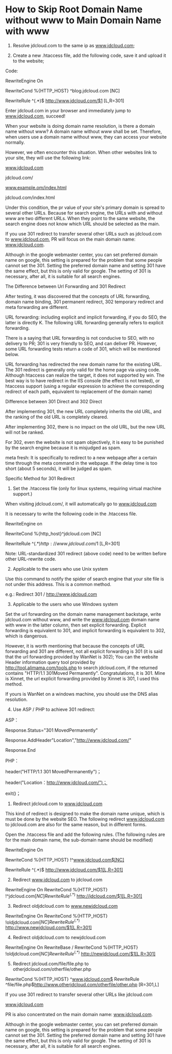# How to Skip Root Domain Name without www to Main Domain Name with www

1. Resolve jdcloud.com to the same ip as www.jdcloud.com;

2. Create a new .htaccess file, add the following code, save it and upload it to the website;

Code:

RewriteEngine On

RewriteCond %{HTTP_HOST} ^blog.jdcloud.com [NC]

RewriteRule ^(.*)$ http://www.jdcloud.com/$1 [L,R=301]

Enter jdcloud.com in your browser and immediately jump to www.jdcloud.com, succeed!

When your website is doing domain name resolution, is there a domain name without www? A domain name without www shall be set. Therefore, when users use a domain name without www, they can access your website normally.

However, we often encounter this situation. When other websites link to your site, they will use the following link:

www.jdcloud.com

jdcloud.com/

www.example.om/index.html

jdcloud.com/index.html

Under this condition, the pr value of your site's primary domain is spread to several other URLs. Because for search engine, the URLs with and without www are two different URLs. When they point to the same website, the search engine does not know which URL should be selected as the main.

If you use 301 redirect to transfer several other URLs such as jdcloud.com to www.jdcloud.com, PR will focus on the main domain name: www.jdcloud.com.

Although in the google webmaster center, you can set preferred domain name on google, this setting is prepared for the problem that some people cannot set the 301. Setting the preferred domain name and setting 301 have the same effect, but this is only valid for google. The setting of 301 is necessary, after all, it is suitable for all search engines.

The Difference between Url Forwarding and 301 Redirect

After testing, it was discovered that the concepts of URL forwarding, domain name binding, 301 permanent redirect, 302 temporary redirect and meta forwarding are different.

URL forwarding: including explicit and implicit forwarding, if you do SEO, the latter is directly K. The following URL forwarding generally refers to explicit forwarding.

There is a saying that URL forwarding is not conducive to SEO, with no delivery to PR; 301 is very friendly to SEO, and can deliver PR. However, some URL forwarding tests return a code of 301, which will be mentioned below.

URL forwarding has redirected the new domain name for the existing URL. The 301 redirect is generally only valid for the home page via using code. Although htaccess can realize the target, it does not supported by win. The best way is to have redirect in the IIS console (the effect is not tested), or htaccess support (using a regular expression to achieve the corresponding redirect of each path, equivalent to replacement of the domain name)

Difference between 301 Direct and 302 Direct

After implementing 301, the new URL completely inherits the old URL, and the ranking of the old URL is completely cleared.

After implementing 302, there is no impact on the old URL, but the new URL will not be ranked.

For 302, even the website is not spam objectively, it is easy to be punished by the search engine because it is misjudged as spam.

meta fresh: It is specifically to redirect to a new webpage after a certain time through the meta command in the webpage. If the delay time is too short (about 5 seconds), it will be judged as spam.

Specific Method for 301 Redirect

1. Set the .htaccess file (only for linux systems, requiring virtual machine support.)

When visiting jdcloud.com/, it will automatically go to www.jdcloud.com

It is necessary to write the following code in the .htaccess file.

RewriteEngine on

RewriteCond %{http_host}^jdcloud.com [NC]

RewriteRule ^(.*)$http://www.jdcloud.com/$1 [L,R=301]

Note: URL-standardized 301 redirect (above code) need to be written before other URL-rewrite code.

2. Applicable to the users who use Unix system

Use this command to notify the spider of search engine that your site file is not under this address. This is  a common method.

e.g.: Redirect 301 / http://www.jdcloud.com

3. Applicable to the users who use Windows system

Set the url forwarding on the domain name management backstage, write jdcloud.com without www, and write the www.jdcloud.com domain name with www in the latter column, then set explicit forwarding. Explicit forwarding is equivalent to 301, and implicit forwarding is equivalent to 302, which is dangerous.

However, it is worth mentioning that because the concepts of URL forwarding and 301 are different, not all explicit forwarding is 301 (it is said that the url forwarding provided by WanNet is 302); You can the website Header information query tool provided by http://tool.alimama.com/tools.php to search jdcloud.com, if the returned contains "HTTP/1.1 301Moved Permanently". Congratulations, it is 301. Mine is Xinnet, the url explicit forwarding provided by Xinnet is 301, I used this method.

If yours is WanNet on a windows machine, you should use the DNS alias resolution.

4. Use ASP / PHP to achieve 301 redirect:

ASP：

Response.Status="301 MovedPermanently"

Response.AddHeader"Location","http://www.jdcloud.com/"

Response.End

PHP：

header("HTTP/1.1 301 MovedPermanently")；

header("Location：http://www.jdcloud.com/")；

exit()；

1. Redirect jdcloud.com to www.jdcloud.com

This kind of redirect is designed to make the domain name unique, which is must be done by the website SEO. The following redirect www.jdcloud.com to jdcloud.com are also for the same reason, but in different forms.

Open the .htaccess file and add the following rules. (The following rules are for the main domain name, the sub-domain name should be modified)

RewriteEngine On

RewriteCond %{HTTP_HOST} !^www.jdcloud.com$[NC]

RewriteRule ^(.*)$ http://www.jdcloud.com/$1[L,R=301]

2. Redirect www.jdcloud.com to jdcloud.com

RewriteEngine On RewriteCond %{HTTP_HOST} !^jdcloud.com$[NC] RewriteRule ^(.*)$ http://jdcloud.com/$1[L,R=301]

3. Redirect oldjdcloud.com to www.newjdcloud.com

RewriteEngine On RewriteCond %{HTTP_HOST} !oldjdcloud.com$[NC] RewriteRule ^(.*)$ http://www.newjdcloud.com/$1[L,R=301]

4. Redirect oldjdcloud.com to newjdcloud.com

RewriteEngine On RewriteBase / RewriteCond %{HTTP_HOST} !oldjdcloud.com$[NC] RewriteRule ^(.*)$ http://newjdcloud.com/$1[L,R=301]

5. Redirect jdcloud.com/file/file.php to otherjdcloud.com/otherfile/other.php

RewriteCond %{HTTP_HOST} ^www.jdcloud.com$ RewriteRule ^file/file.php$http://www.otherjdcloud.com/otherfile/other.php [R=301,L]

If you use 301 redirect to transfer several other URLs like jdcloud.com

www.jdcloud.com

PR is also concentrated on the main domain name: www.jdcloud.com.

Although in the google webmaster center, you can set preferred domain name on google, this setting is prepared for the problem that some people cannot set the 301. Setting the preferred domain name and setting 301 have the same effect, but this is only valid for google. The setting of 301 is necessary, after all, it is suitable for all search engines.


